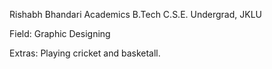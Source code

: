 Rishabh Bhandari
Academics
B.Tech C.S.E. Undergrad, JKLU

Field:
Graphic Designing 

Extras:
Playing cricket and basketall.
